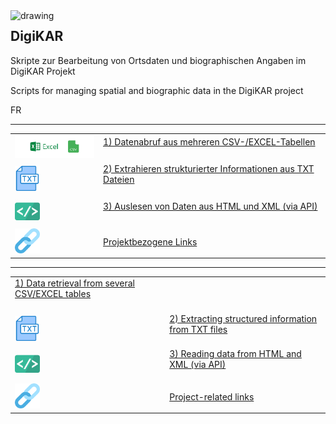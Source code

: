 <img src="https://github.com/ieg-dhr/DigiKAR/blob/main/DigiKAR_logo-small.png" alt="drawing" width="200" style="padding=10px" align="left"/>

<h2>DigiKAR</h2>

<p>Skripte zur Bearbeitung von Ortsdaten und biographischen Angaben im DigiKAR Projekt</p>
<p>Scripts for managing spatial and biographic data in the DigiKAR project</p>
<p>FR</p>

<hr>

 <table width="100%">
  <tr>
    <td><img src="./assets/excel_CSV.png" alt="drawing" width="150" style="padding=10px"/></td>
    <td><a href="https://ieg-dhr.github.io/DigiKAR/CSV-EXCEL.html">1) Datenabruf aus mehreren CSV-/EXCEL-Tabellen</a><br><br></td>
  </tr>
  <tr>
    <td><img src="./assets/txt.png" alt="drawing" width="40" style="padding=10px"/></td>
    <td><a href="https://ieg-dhr.github.io/DigiKAR/TXT.html">2) Extrahieren strukturierter Informationen aus TXT Dateien</a><br><br></td>
  </tr>
   <tr>
    <td><img src="./assets/html_xml.png" alt="drawing" width="40" style="padding=10px"/></td>
    <td><a href="https://ieg-dhr.github.io/DigiKAR/XML.html">3) Auslesen von Daten aus HTML und XML (via API)</a><br><br></td>
  </tr>
  <tr>
    <td><img src="./assets/links.png" alt="drawing" width="40" style="padding=10px"/></td>
    <td><a href="https://ieg-dhr.github.io/DigiKAR/CSV-EXCEL.html">Projektbezogene Links</a></td>
  </tr>
</table> 

<hr>

 <table width="100%>
  <tr>
    <td><img src="./assets/excel_CSV.png" alt="drawing" width="150" style="padding="10px"/></td>
    <td><a href="https://ieg-dhr.github.io/DigiKAR/CSV-EXCEL.html">1) Data retrieval from several CSV/EXCEL tables</a><br><br></td>
  </tr>
  <tr>
    <td><img src="./assets/txt.png" alt="drawing" width="40" style="padding=10px"/></td>
    <td><a href="https://ieg-dhr.github.io/DigiKAR/TXT.html">2) Extracting structured information from TXT files</a><br><br></td>
  </tr>
   <tr>
    <td><img src="./assets/html_xml.png" alt="drawing" width="40" style="padding=10px"/></td>
    <td><a href="https://ieg-dhr.github.io/DigiKAR/XML.html">3) Reading data from HTML and XML (via API)</a><br><br></td>
  </tr>
  <tr>
    <td><img src="./assets/links.png" alt="drawing" width="40" style="padding=10px"/></td>
    <td><a href="https://ieg-dhr.github.io/DigiKAR/CSV-EXCEL.html">Project-related links</a></td>
  </tr>
</table> 











